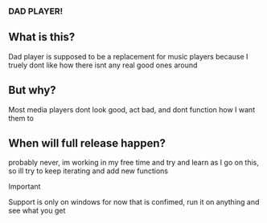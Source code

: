 ### DAD PLAYER!


## What is this?

Dad player is supposed to be a replacement for music players because I truely dont like how there isnt any real good ones around

## But why?

Most media players dont look good, act bad, and dont function how I want them to


## When will full release happen?


probably never, im working in my free time and try and learn as I go on this, so ill try to keep iterating and add new functions

> [!Important]
>Support is only on windows for now that is confimed, run it on anything and see what you get



